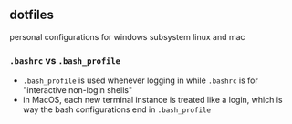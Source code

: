 ## dotfiles
personal configurations for windows subsystem linux and mac

### `.bashrc` vs `.bash_profile`
- `.bash_profile` is used whenever logging in while `.bashrc` is for "interactive non-login shells"
- in MacOS, each new terminal instance is treated like a login, which is way the bash configurations end in `.bash_profile`